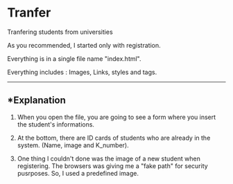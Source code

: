# Tranfer
Tranfering students from universities

As you recommended, I started only with registration.

Everything is in a single file name "index.html".

Everything includes : Images, Links, styles and tags.

-----------------------------------------------------
*Explanation
-----------------------------------------------------

1. When you open the file, you are going to see a form where you insert the student's informations.

2. At the bottom, there are ID cards of students who are already in the system. (Name, image and K_number).

3. One thing I couldn't done was the image of a new student when registering. The browsers was giving me a "fake path" for security pusrposes. So, I used a predefined image.
